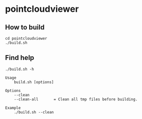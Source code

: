 # pointcloudviewer
## How to build 
```
cd pointcloudviewer
./build.sh
```
## Find help
```
./build.sh -h
```
```
Usage
    build.sh [options]

Options
    --clean                                                 
    --clean-all       = Clean all tmp files before building.

Example
    ./build.sh --clean
```
